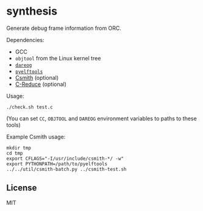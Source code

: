 # synthesis

Generate debug frame information from ORC.

Dependencies:
* GCC
* `objtool` from the Linux kernel tree
* [`dareog`](https://github.com/emersion/dareog)
* [`pyelftools`](https://github.com/eliben/pyelftools)
* [Csmith](https://embed.cs.utah.edu/csmith/) (optional)
* [C-Reduce](https://embed.cs.utah.edu/creduce/) (optional)

Usage:

```shell
./check.sh test.c
```

(You can set `CC`, `OBJTOOL` and `DAREOG` environment variables to paths to
these tools)

Example Csmith usage:

```shell
mkdir tmp
cd tmp
export CFLAGS="-I/usr/include/csmith-*/ -w"
export PYTHONPATH=/path/to/pyelftools
../../util/csmith-batch.py ../csmith-test.sh
```

## License

MIT
